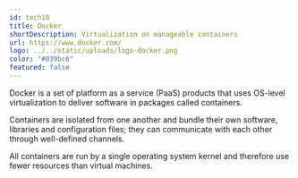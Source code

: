 ```yaml
---
id: tech10
title: Docker
shortDescription: Virtualization on manageable containers
url: https://www.docker.com/
logo: ../../static/uploads/logo-docker.png
color: "#039bc6"
featured: false
---
```

Docker is a set of platform as a service (PaaS) products that uses OS-level virtualization to deliver software in packages called containers.

Containers are isolated from one another and bundle their own software,
libraries and configuration files; they can communicate with each other through well-defined channels.

All containers are run by a single operating system kernel and therefore use fewer resources than virtual machines.